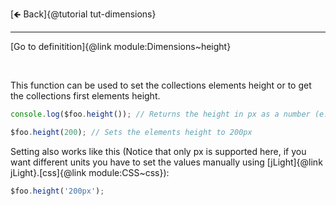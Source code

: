 [🡸 Back]{@tutorial tut-dimensions}
___

[Go to definitition]{@link module:Dimensions~height}

&nbsp;

This function can be used to set the collections elements height or to get the collections first elements height.


```js
console.log($foo.height()); // Returns the height in px as a number (e.g. 300)

$foo.height(200); // Sets the elements height to 200px
```

Setting also works like this (Notice that only px is supported here, if you want different units you have to set the values manually using [jLight]{@link jLight}.[css]{@link module:CSS~css}):

```js
$foo.height('200px');
```
